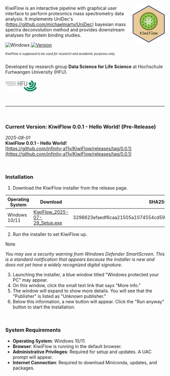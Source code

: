 # <img src="KiwiFlow_App/app/static/logo_name.svg" align="right" width="20%"/>

KiwiFlow is an interactive pipeline with graphical user interface to perform proteomics mass spectrometry data analysis. It implements UniDec's (https://github.com/michaelmarty/UniDec) bayesian mass spectra deconvolution method and provides downstream analyses for protein binding studies.  

![Windows](https://img.shields.io/badge/Windows-339033?style=flat&logo=windows&logoColor=white)  [![Version](https://img.shields.io/badge/Version-1.6.1-659DA3)](https://github.com/infinity-a11y/KiwiFlow/releases/tag/v0.0.1)

<sup><sup>*_KiwiFlow is supposed to be used for research and academic purposes only._*</sup></sup>
<br>

Developed by research group <b>Data Science for Life Science</b> at Hochschule Furtwangen University (HFU).
<br><br>
<img src= "Hochschule_Furtwangen_HFU_logo.png" align="left" width="20%"/>
<br><br><br><br>
<hr>
<br>

### Current Version: KiwiFlow 0.0.1 - Hello World! (Pre-Release)
<i> 2025-08-01 </i>
<br>
<b>KiwiFlow 0.0.1 - Hello World!</b>
<br>
[https://github.com/infinity-a11y/KiwiFlow/releases/tag/0.0.1](https://github.com/infinity-a11y/KiwiFlow/releases/tag/0.0.1)

<br>

### Installation

1. Download the KiwiFlow installer from the release page. <br>

| Operating System | Download | SHA256 |
| ------------- | ------------- | ------------- |
| Windows 10/11 | [KiwiFlow_2025-07-29_Setup.exe](https://github.com/infinity-a11y/KiwiFlow/releases/download/0.0.1/KiwiFlow_2025-07-29_Setup.exe) | 3298623efaedf6caa21505a1074554cd599ad5d029ff4f168b35d06f4b58a6cf |

2. Run the installer to set KiwiFlow up.

> [!NOTE]
> <i>You may see a security warning from Windows Defender SmartScreen. This is a standard notification that appears because the installer is new and does not yet have a widely recognized digital signature.</i>

3. Launching the installer, a blue window titled "Windows protected your PC" may appear.
4. On this window, click the small text link that says "More info."
5. The window will expand to show more details. You will see that the "Publisher" is listed as "Unknown publisher."
6. Below this information, a new button will appear. Click the "Run anyway" button to start the installation.

<br>

### System Requirements
- **Operating System**: Windows 10/11.
- **Browser**: KiwiFlow is running in the default browser. 
- **Administrative Privileges**: Required for setup and updates. A UAC prompt will appear.
- **Internet Connection**: Required to download Miniconda, updates, and packages.
